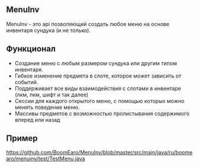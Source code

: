 ## MenuInv
MenuInv - это api позволяющий создать любое меню на основе инвентаря сундука (и не только).

## Функционал
- Создание меню с любым размером сундука или другим типом инвентаря.
- Гибкое изменение предмета в слоте, которое может зависить от событий.
- Поддерживает все виды взаимодействия с слотами в инвентаре (лкм, пкм, шифт и так далее)
- Сессии для каждого открытого меню, с помощью которых можно менять поведение меню.
- Массивы предметов с возможностью пролистывания содержимого вперед или назад

## Пример
https://github.com/BoomEaro/MenuInv/blob/master/src/main/java/ru/boomearo/menuinv/test/TestMenu.java

